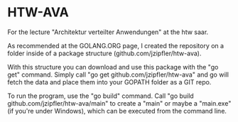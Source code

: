 HTW-AVA
=======

For the lecture "Architektur verteilter Anwendungen" at the htw saar.

As recommended at the GOLANG.ORG page, I created the repository on a folder
inside of a package structure (github.com/jzipfler/htw-ava).

With this structure you can download and use this package with the
"go get" command. Simply call "go get github.com/jzipfler/htw-ava" and go
will fetch the data and place them into your GOPATH folder as a GIT repo.

To run the program, use the "go build" command.
Call "go build github.com/jzipfler/htw-ava/main" to create a "main" or
maybe a "main.exe" (if you're under Windows), which can be executed from
the command line.
